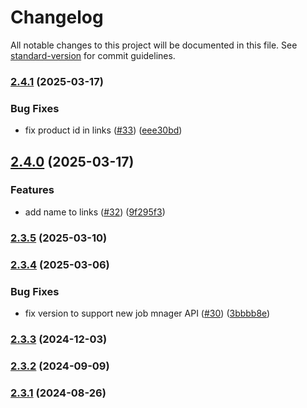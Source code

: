 # Changelog

All notable changes to this project will be documented in this file. See [standard-version](https://github.com/conventional-changelog/standard-version) for commit guidelines.

### [2.4.1](https://github.com/MapColonies/job-syncer/compare/v2.4.0...v2.4.1) (2025-03-17)


### Bug Fixes

* fix product id in links ([#33](https://github.com/MapColonies/job-syncer/issues/33)) ([eee30bd](https://github.com/MapColonies/job-syncer/commit/eee30bd71ecf7225f5931dcf3d931df143565022))

## [2.4.0](https://github.com/MapColonies/job-syncer/compare/v2.3.5...v2.4.0) (2025-03-17)


### Features

* add name to links ([#32](https://github.com/MapColonies/job-syncer/issues/32)) ([9f295f3](https://github.com/MapColonies/job-syncer/commit/9f295f35c88b7920c9276dc730b76e54cf3f732c))

### [2.3.5](https://github.com/MapColonies/job-syncer/compare/v2.3.4...v2.3.5) (2025-03-10)

### [2.3.4](https://github.com/MapColonies/job-syncer/compare/v2.3.3...v2.3.4) (2025-03-06)


### Bug Fixes

* fix version to support new job mnager API ([#30](https://github.com/MapColonies/job-syncer/issues/30)) ([3bbbb8e](https://github.com/MapColonies/job-syncer/commit/3bbbb8ea9d65bc7de174659f75eec65dd8c23b78))

### [2.3.3](https://github.com/MapColonies/job-syncer/compare/v2.3.2...v2.3.3) (2024-12-03)

### [2.3.2](https://github.com/MapColonies/job-syncer/compare/v2.3.1...v2.3.2) (2024-09-09)

### [2.3.1](https://github.com/MapColonies/job-syncer/compare/v2.3.0...v2.3.1) (2024-08-26)
